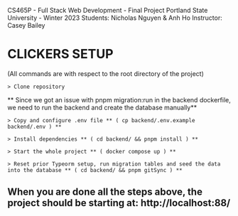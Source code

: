 CS465P - Full Stack Web Development - Final Project
Portland State University - Winter 2023
Students: Nicholas Nguyen & Anh Ho
Instructor: Casey Bailey

# CLICKERS SETUP
(All commands are with respect to the root directory of the project)
```
> Clone repository 
```
** Since we got an issue with pnpm migration:run in the backend dockerfile, we need to run the backend and create the database manually** 
```
> Copy and configure .env file ** ( cp backend/.env.example backend/.env ) **

> Install dependencies ** ( cd backend/ && pnpm install ) **

> Start the whole project ** ( docker compose up ) **

> Reset prior Typeorm setup, run migration tables and seed the data into the database ** ( cd backend/ && pnpm gitSync ) **
```

## When you are done all the steps above, the project should be starting at: http://localhost:88/
